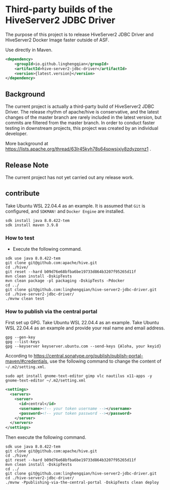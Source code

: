 # Third-party builds of the HiveServer2 JDBC Driver

The purpose of this project is to release HiveServer2 JDBC Driver and HiveServer2 Docker Image faster outside of ASF.

Use directly in Maven.

```xml
<dependency>
    <groupId>io.github.linghengqian</groupId>
    <artifactId>hive-server2-jdbc-driver</artifactId>
    <version>{latest.version}</version>
</dependency>
```

## Background

The current project is actually a third-party build of HiveServer2 JDBC Driver.
The release rhythm of apache/hive is conservative,
and the latest changes of the master branch are rarely included in the latest version,
but commits are filtered from the master branch.
In order to conduct faster testing in downstream projects,
this project was created by an individual developer.

More background at https://lists.apache.org/thread/63lr45kyh78s64spwsjxjy8zdyzprnz1 .

## Release Note

The current project has not yet carried out any release work.

## contribute

Take Ubuntu WSL 22.04.4 as an example.
It is assumed that `Git` is configured, and `SDKMAN!` and `Docker Engine` are installed.

```shell
sdk install java 8.0.422-tem
sdk install maven 3.9.8
```

### How to test

- Execute the following command.

```shell
sdk use java 8.0.422-tem
git clone git@github.com:apache/hive.git
cd ./hive/
git reset --hard b09d76e68bfba6be19733d864b3207f95265d11f
mvn clean install -DskipTests
mvn clean package -pl packaging -DskipTests -Pdocker
cd ../
git clone git@github.com:linghengqian/hive-server2-jdbc-driver.git
cd ./hive-server2-jdbc-driver/
./mvnw clean test
```

### How to publish via the central portal

First set up GPG. Take Ubuntu WSL 22.04.4 as an example.
Take Ubuntu WSL 22.04.4 as an example and provide your real name and email address.

```shell
gpg --gen-key
gpg --list-keys
gpg --keyserver keyserver.ubuntu.com --send-keys {Aloha, your keyid}
```

According to https://central.sonatype.org/publish/publish-portal-maven/#credentials, 
use the following command to change the content of `~/.m2/setting.xml`.

```shell
sudo apt install gnome-text-editor gimp vlc nautilus x11-apps -y
gnome-text-editor ~/.m2/setting.xml
```

```xml
<settings>
  <servers>
    <server>
      <id>central</id>
      <username><!-- your token username --></username>
      <password><!-- your token password --></password>
    </server>
  </servers>
</settings>
```

Then execute the following command.

```shell
sdk use java 8.0.422-tem
git clone git@github.com:apache/hive.git
cd ./hive/
git reset --hard b09d76e68bfba6be19733d864b3207f95265d11f
mvn clean install -DskipTests
cd ../
git clone git@github.com:linghengqian/hive-server2-jdbc-driver.git
cd ./hive-server2-jdbc-driver/
./mvnw -Ppublishing-via-the-central-portal -DskipTests clean deploy
```

